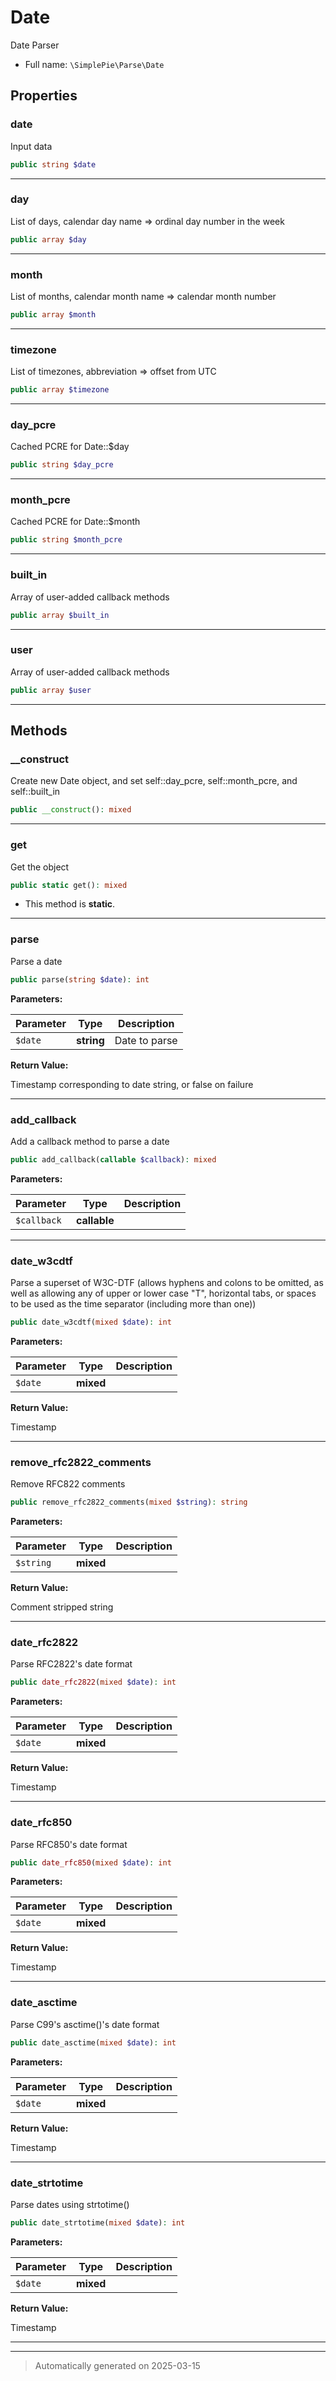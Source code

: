 
# Date

Date Parser



* Full name: `\SimplePie\Parse\Date`



## Properties


### date

Input data

```php
public string $date
```






***

### day

List of days, calendar day name => ordinal day number in the week

```php
public array $day
```






***

### month

List of months, calendar month name => calendar month number

```php
public array $month
```






***

### timezone

List of timezones, abbreviation => offset from UTC

```php
public array $timezone
```






***

### day_pcre

Cached PCRE for Date::$day

```php
public string $day_pcre
```






***

### month_pcre

Cached PCRE for Date::$month

```php
public string $month_pcre
```






***

### built_in

Array of user-added callback methods

```php
public array $built_in
```






***

### user

Array of user-added callback methods

```php
public array $user
```






***

## Methods


### __construct

Create new Date object, and set self::day_pcre,
self::month_pcre, and self::built_in

```php
public __construct(): mixed
```












***

### get

Get the object

```php
public static get(): mixed
```



* This method is **static**.








***

### parse

Parse a date

```php
public parse(string $date): int
```








**Parameters:**

| Parameter | Type | Description |
|-----------|------|-------------|
| `$date` | **string** | Date to parse |


**Return Value:**

Timestamp corresponding to date string, or false on failure




***

### add_callback

Add a callback method to parse a date

```php
public add_callback(callable $callback): mixed
```








**Parameters:**

| Parameter | Type | Description |
|-----------|------|-------------|
| `$callback` | **callable** |  |





***

### date_w3cdtf

Parse a superset of W3C-DTF (allows hyphens and colons to be omitted, as
well as allowing any of upper or lower case "T", horizontal tabs, or
spaces to be used as the time separator (including more than one))

```php
public date_w3cdtf(mixed $date): int
```








**Parameters:**

| Parameter | Type | Description |
|-----------|------|-------------|
| `$date` | **mixed** |  |


**Return Value:**

Timestamp




***

### remove_rfc2822_comments

Remove RFC822 comments

```php
public remove_rfc2822_comments(mixed $string): string
```








**Parameters:**

| Parameter | Type | Description |
|-----------|------|-------------|
| `$string` | **mixed** |  |


**Return Value:**

Comment stripped string




***

### date_rfc2822

Parse RFC2822's date format

```php
public date_rfc2822(mixed $date): int
```








**Parameters:**

| Parameter | Type | Description |
|-----------|------|-------------|
| `$date` | **mixed** |  |


**Return Value:**

Timestamp




***

### date_rfc850

Parse RFC850's date format

```php
public date_rfc850(mixed $date): int
```








**Parameters:**

| Parameter | Type | Description |
|-----------|------|-------------|
| `$date` | **mixed** |  |


**Return Value:**

Timestamp




***

### date_asctime

Parse C99's asctime()'s date format

```php
public date_asctime(mixed $date): int
```








**Parameters:**

| Parameter | Type | Description |
|-----------|------|-------------|
| `$date` | **mixed** |  |


**Return Value:**

Timestamp




***

### date_strtotime

Parse dates using strtotime()

```php
public date_strtotime(mixed $date): int
```








**Parameters:**

| Parameter | Type | Description |
|-----------|------|-------------|
| `$date` | **mixed** |  |


**Return Value:**

Timestamp




***


***
> Automatically generated on 2025-03-15
